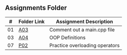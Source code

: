 ##  Assignments Folder

|   #   | Folder Link | Assignment Description |
| :---: | ----------- | ---------------------- |
|  01    |[A03](https://github.com/BishopSwearingen/2143-OOP-Swearingen/blob/main/Assignments/A04/README.md)             |    Comment out a main.cpp file                    |
|   03   |[A04](https://github.com/BishopSwearingen/2143-OOP-Swearingen/tree/main/Assignments/OOP_Primer)      | OOP Definitions                |   
|   07   |[P02](https://github.com/BishopSwearingen/2143-OOP-Swearingen/tree/main/Assignments/P02)             | Practice overloading operators |   
